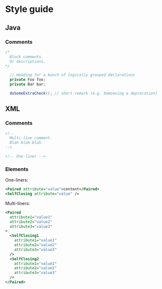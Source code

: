 # Style guide


## Java

### Comments

```java
/*
  Block comments.
  Or descriptions.
*/
```

```java
  // Heading for a bunch of logically grouped declarations
  private Foo foo;
  private Bar bar;
```

```java
  doSomeExtraCheck(); // short remark (e.g. bemoaning a deprecation)
```


## XML

### Comments

```xml
<!--
  Multi-line comment.
  Blah blah blah.
-->
```

```xml
<!-- One-liner -->
```

### Elements

One-liners:

```xml
<Paired attribute="value">content</Paired>
<SelfClosing attribute="value" />
```

Multi-liners:

```xml
<Paired
  attribute1="value1"
  attribute2="value2"
  attribute3="value3"
>
  <SelfClosing1
    attribute1="value1"
    attribute2="value2"
    attribute3="value3"
  />
  <SelfClosing2
    attribute1="value1"
    attribute2="value2"
    attribute3="value3"
  />
</Paired>
```
